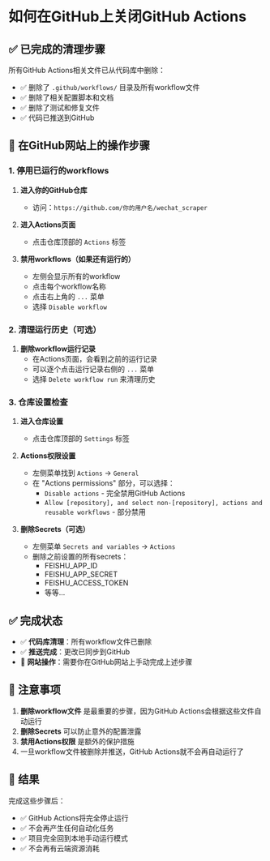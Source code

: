 # 如何在GitHub上关闭GitHub Actions

## ✅ 已完成的清理步骤

所有GitHub Actions相关文件已从代码库中删除：
- ✅ 删除了 `.github/workflows/` 目录及所有workflow文件
- ✅ 删除了相关配置脚本和文档
- ✅ 删除了测试和修复文件
- ✅ 代码已推送到GitHub

## 🔧 在GitHub网站上的操作步骤

### 1. 停用已运行的workflows

1. **进入你的GitHub仓库**
   - 访问：`https://github.com/你的用户名/wechat_scraper`

2. **进入Actions页面**
   - 点击仓库顶部的 `Actions` 标签

3. **禁用workflows（如果还有运行的）**
   - 左侧会显示所有的workflow
   - 点击每个workflow名称
   - 点击右上角的 `...` 菜单
   - 选择 `Disable workflow`

### 2. 清理运行历史（可选）

1. **删除workflow运行记录**
   - 在Actions页面，会看到之前的运行记录
   - 可以逐个点击运行记录右侧的 `...` 菜单
   - 选择 `Delete workflow run` 来清理历史

### 3. 仓库设置检查

1. **进入仓库设置**
   - 点击仓库顶部的 `Settings` 标签

2. **Actions权限设置**
   - 左侧菜单找到 `Actions` → `General`
   - 在 "Actions permissions" 部分，可以选择：
     - `Disable actions` - 完全禁用GitHub Actions
     - `Allow [repository], and select non-[repository], actions and reusable workflows` - 部分禁用

3. **删除Secrets（可选）**
   - 左侧菜单 `Secrets and variables` → `Actions`
   - 删除之前设置的所有secrets：
     - FEISHU_APP_ID
     - FEISHU_APP_SECRET
     - FEISHU_ACCESS_TOKEN
     - 等等...

## ✅ 完成状态

- ✅ **代码库清理**：所有workflow文件已删除
- ✅ **推送完成**：更改已同步到GitHub
- 🔲 **网站操作**：需要你在GitHub网站上手动完成上述步骤

## 📝 注意事项

1. **删除workflow文件** 是最重要的步骤，因为GitHub Actions会根据这些文件自动运行
2. **删除Secrets** 可以防止意外的配置泄露
3. **禁用Actions权限** 是额外的保护措施
4. 一旦workflow文件被删除并推送，GitHub Actions就不会再自动运行了

## 🎯 结果

完成这些步骤后：
- ✅ GitHub Actions将完全停止运行
- ✅ 不会再产生任何自动化任务
- ✅ 项目完全回到本地手动运行模式
- ✅ 不会再有云端资源消耗 